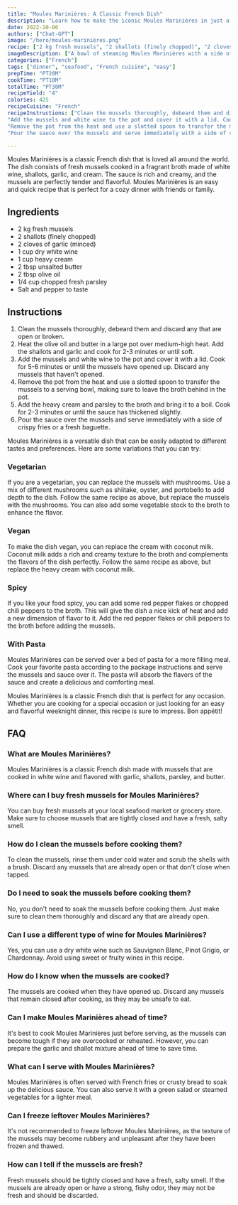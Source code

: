 ```yaml
---
title: "Moules Marinières: A Classic French Dish"
description: "Learn how to make the iconic Moules Marinières in just a few simple steps! This classic French dish is perfect for a cozy dinner with friends or family."
date: 2022-10-06
authors: ["Chat-GPT"]
image: "/hero/moules-marinières.png"
recipe: ["2 kg fresh mussels", "2 shallots (finely chopped)", "2 cloves of garlic (minced)", "1 cup dry white wine", "1 cup heavy cream", "2 tbsp unsalted butter", "2 tbsp olive oil", "1/4 cup chopped fresh parsley", "Salt and pepper to taste"]
imageDescription: ["A bowl of steaming Moules Marinières with a side of crispy fries", "A couple of mussels on a fork being dipped into the creamy sauce", "A close-up of a mussel in its shell swimming in the fragrant broth", "A bottle of dry white wine and a wooden spoon next to a pot full of steaming mussels"]
categories: ["French"]
tags: ["dinner", "seafood", "French cuisine", "easy"]
prepTime: "PT20M"
cookTime: "PT10M"
totalTime: "PT30M"
recipeYield: "4"
calories: 425
recipeCuisine: "French"
recipeInstructions: ["Clean the mussels thoroughly, debeard them and discard any that are open or broken. Heat the olive oil and butter in a large pot over medium-high heat. Add the shallots and garlic and cook for 2-3 minutes or until soft.",
"Add the mussels and white wine to the pot and cover it with a lid. Cook for 5-6 minutes or until the mussels have opened up. Discard any mussels that haven't opened.",
"Remove the pot from the heat and use a slotted spoon to transfer the mussels to a serving bowl, making sure to leave the broth behind in the pot. Add the heavy cream and parsley to the broth and bring it to a boil. Cook for 2-3 minutes or until the sauce has thickened slightly.",
"Pour the sauce over the mussels and serve immediately with a side of crispy fries or a fresh baguette."]

---
```


Moules Marinières is a classic French dish that is loved all around the world. The dish consists of fresh mussels cooked in a fragrant broth made of white wine, shallots, garlic, and cream. The sauce is rich and creamy, and the mussels are perfectly tender and flavorful. Moules Marinières is an easy and quick recipe that is perfect for a cozy dinner with friends or family.

## Ingredients

- 2 kg fresh mussels
- 2 shallots (finely chopped)
- 2 cloves of garlic (minced)
- 1 cup dry white wine
- 1 cup heavy cream
- 2 tbsp unsalted butter
- 2 tbsp olive oil
- 1/4 cup chopped fresh parsley
- Salt and pepper to taste

## Instructions

1. Clean the mussels thoroughly, debeard them and discard any that are open or broken.
2. Heat the olive oil and butter in a large pot over medium-high heat. Add the shallots and garlic and cook for 2-3 minutes or until soft.
3. Add the mussels and white wine to the pot and cover it with a lid. Cook for 5-6 minutes or until the mussels have opened up. Discard any mussels that haven't opened.
4. Remove the pot from the heat and use a slotted spoon to transfer the mussels to a serving bowl, making sure to leave the broth behind in the pot.
5. Add the heavy cream and parsley to the broth and bring it to a boil. Cook for 2-3 minutes or until the sauce has thickened slightly.
6. Pour the sauce over the mussels and serve immediately with a side of crispy fries or a fresh baguette.

Moules Marinières is a versatile dish that can be easily adapted to different tastes and preferences. Here are some variations that you can try:

### Vegetarian

If you are a vegetarian, you can replace the mussels with mushrooms. Use a mix of different mushrooms such as shiitake, oyster, and portobello to add depth to the dish. Follow the same recipe as above, but replace the mussels with the mushrooms. You can also add some vegetable stock to the broth to enhance the flavor.

### Vegan

To make the dish vegan, you can replace the cream with coconut milk. Coconut milk adds a rich and creamy texture to the broth and complements the flavors of the dish perfectly. Follow the same recipe as above, but replace the heavy cream with coconut milk.

### Spicy

If you like your food spicy, you can add some red pepper flakes or chopped chili peppers to the broth. This will give the dish a nice kick of heat and add a new dimension of flavor to it. Add the red pepper flakes or chili peppers to the broth before adding the mussels.

### With Pasta

Moules Marinières can be served over a bed of pasta for a more filling meal. Cook your favorite pasta according to the package instructions and serve the mussels and sauce over it. The pasta will absorb the flavors of the sauce and create a delicious and comforting meal.

Moules Marinières is a classic French dish that is perfect for any occasion. Whether you are cooking for a special occasion or just looking for an easy and flavorful weeknight dinner, this recipe is sure to impress. Bon appétit!

## FAQ

### What are Moules Marinières?

Moules Marinières is a classic French dish made with mussels that are cooked in white wine and flavored with garlic, shallots, parsley, and butter.

### Where can I buy fresh mussels for Moules Marinières?

You can buy fresh mussels at your local seafood market or grocery store. Make sure to choose mussels that are tightly closed and have a fresh, salty smell.

### How do I clean the mussels before cooking them?

To clean the mussels, rinse them under cold water and scrub the shells with a brush. Discard any mussels that are already open or that don't close when tapped.

### Do I need to soak the mussels before cooking them?

No, you don't need to soak the mussels before cooking them. Just make sure to clean them thoroughly and discard any that are already open.

### Can I use a different type of wine for Moules Marinières?

Yes, you can use a dry white wine such as Sauvignon Blanc, Pinot Grigio, or Chardonnay. Avoid using sweet or fruity wines in this recipe.

### How do I know when the mussels are cooked?

The mussels are cooked when they have opened up. Discard any mussels that remain closed after cooking, as they may be unsafe to eat.

### Can I make Moules Marinières ahead of time?

It's best to cook Moules Marinières just before serving, as the mussels can become tough if they are overcooked or reheated. However, you can prepare the garlic and shallot mixture ahead of time to save time.

### What can I serve with Moules Marinières?

Moules Marinières is often served with French fries or crusty bread to soak up the delicious sauce. You can also serve it with a green salad or steamed vegetables for a lighter meal.

### Can I freeze leftover Moules Marinières?

It's not recommended to freeze leftover Moules Marinières, as the texture of the mussels may become rubbery and unpleasant after they have been frozen and thawed.

### How can I tell if the mussels are fresh?

Fresh mussels should be tightly closed and have a fresh, salty smell. If the mussels are already open or have a strong, fishy odor, they may not be fresh and should be discarded.